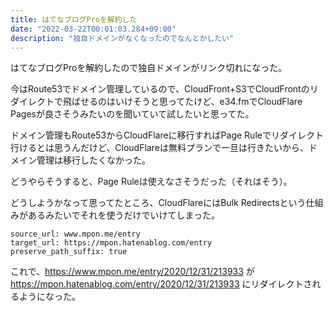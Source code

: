 ```yaml
---
title: はてなブログProを解約した
date: "2022-03-22T00:01:03.284+09:00"
description: "独自ドメインがなくなったのでなんとかしたい"
---
```


はてなブログProを解約したので独自ドメインがリンク切れになった。

今はRoute53でドメイン管理しているので、CloudFront+S3でCloudFrontのリダイレクトで飛ばせるのはいけそうと思ってたけど、e34.fmでCloudFlare Pagesが良さそうみたいのを聞いていて試したいと思ってた。

ドメイン管理もRoute53からCloudFlareに移行すればPage Ruleでリダイレクト行けるとは思うんだけど、CloudFlareは無料プランで一旦は行きたいから、ドメイン管理は移行したくなかった。

どうやらそうすると、Page Ruleは使えなさそうだった（それはそう）。

どうしようかなって思ってたところ、CloudFlareにはBulk Redirectsという仕組みがあるみたいでそれを使うだけでいけてしまった。

```
source_url: www.mpon.me/entry
target_url: https://mpon.hatenablog.com/entry
preserve_path_suffix: true
```

これで、https://www.mpon.me/entry/2020/12/31/213933 が https://mpon.hatenablog.com/entry/2020/12/31/213933 にリダイレクトされるようになった。
